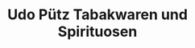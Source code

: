 ---
title: "Udo Pütz Tabakwaren und Spirituosen"
url: /schleiden/udo-puetz-tabakwaren-und-spirituosen/
shop: Tabak
---